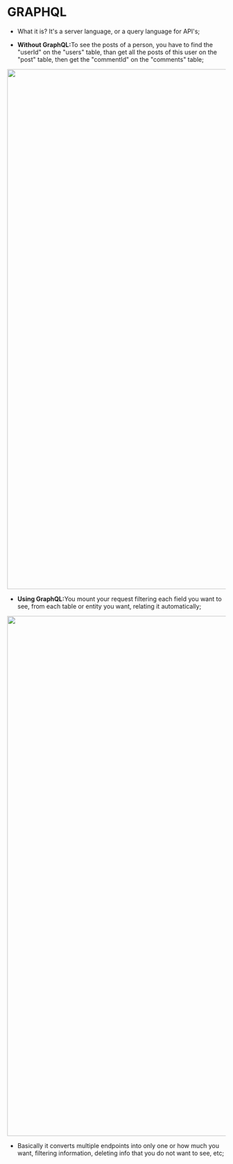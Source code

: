 # GRAPHQL

- What it is? It's a server language, or a query language for API's;

- <b>Without GraphQL:</b>To see the posts of a person, you have to find the "userId" on the "users" table, than get all the posts of this user on the "post" table, then get the "commentId" on the "comments" table;
<img src="https://raw.githubusercontent.com/jvlessa/React--Zero-To-Mastery/master/readmes/media/beforeGraphQL.jpg" width=1200 />

- <b>Using GraphQL:</b>You mount your request filtering each field you want to see, from each table or entity you want, relating it automatically;
<img src="https://raw.githubusercontent.com/jvlessa/React--Zero-To-Mastery/master/readmes/media/afterGraphQL.png" width=1200 />

- Basically it converts multiple endpoints into only one or how much you want, filtering information, deleting info that you do not want to see, etc;